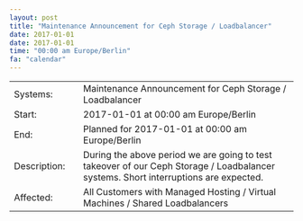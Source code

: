 ```yaml
---
layout: post
title: "Maintenance Announcement for Ceph Storage / Loadbalancer"
date: 2017-01-01
date: 2017-01-01
time: "00:00 am Europe/Berlin"
fa: "calendar"
---
```


|                   |   |                                                                      |
|-------------------|---|----------------------------------------------------------------------|
| Systems:          |   | Maintenance Announcement for Ceph Storage / Loadbalancer|
| Start:            |   | 2017-01-01 at 00:00 am Europe/Berlin |
| End:              |   | Planned for 2017-01-01 at 00:00 am  Europe/Berlin |
| Description:      |   | During the above period we are going to test takeover of our Ceph Storage / Loadbalancer systems. Short interruptions are expected. |
| Affected:         |   |All Customers with Managed Hosting / Virtual Machines / Shared Loadbalancers |
